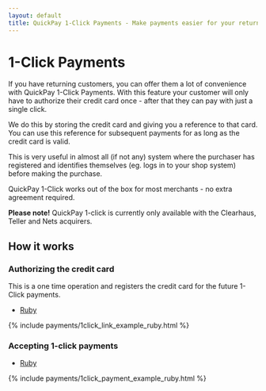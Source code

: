 ```yaml
---
layout: default
title: QuickPay 1-Click Payments - Make payments easier for your returning customers
---
```


# 1-Click Payments

If you have returning customers, you can offer them a lot of convenience with QuickPay 1-Click Payments. With this feature your customer will only have to authorize their credit card once - after that they can pay with just a single click.

We do this by storing the credit card and giving you a reference to that card. You can use this reference for subsequent payments for as long as the credit card is valid.

This is very useful in almost all (if not any) system where the purchaser has registered and identifies themselves (eg. logs in to your shop system) before making the purchase.

QuickPay 1-Click works out of the box for most merchants - no extra agreement required.

<div class="alert alert-info"><strong>Please note!</strong> QuickPay 1-click is currently only available with the Clearhaus, Teller and Nets acquirers.</div>

## How it works

### Authorizing the credit card

This is a one time operation and registers the credit card for the future 1-Click payments.

<div class="code-examples">
  <ul class="nav nav-tabs">
    <li role="presentation" class="active">
      <a href="#checksum-example-ruby" role="tab" data-toggle="tab">Ruby</a>
    </li>
  </ul>
  <div class="tab-content">
    {% include payments/1click_link_example_ruby.html %}
  </div>
</div>

### Accepting 1-click payments

<div class="code-examples">
  <ul class="nav nav-tabs">
    <li role="presentation" class="active">
      <a href="#checksum-example-ruby" role="tab" data-toggle="tab">Ruby</a>
    </li>
  </ul>
  <div class="tab-content">
    {% include payments/1click_payment_example_ruby.html %}
  </div>
</div>

